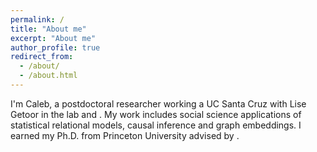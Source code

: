 ```yaml
---
permalink: /
title: "About me"
excerpt: "About me"
author_profile: true
redirect_from: 
  - /about/
  - /about.html
---
```


I'm Caleb, a postdoctoral researcher working a UC Santa Cruz with <link rel="Lise Getoor" href="https://getoor.soe.ucsc.edu/home"> Lise Getoor in the <link rel="LINQS" href="https://linqs.soe.ucsc.edu/home"> lab and <link rel="Seshadhri Comandur" href="https://users.soe.ucsc.edu/~sesh/">. My work includes social science applications of statistical relational models, causal inference and graph embeddings. I earned my Ph.D. from Princeton University advised by <link rel="Robert Tarjan" href="https://www.cs.princeton.edu/~ret/">.